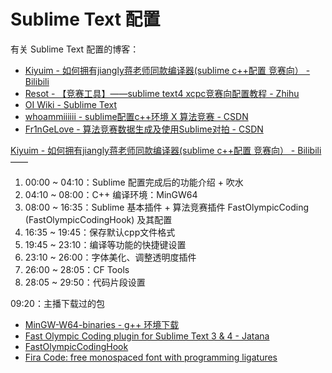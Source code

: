 # Sublime Text 配置

有关 Sublime Text 配置的博客：

- [Kiyuim - 如何拥有jiangly蒋老师同款编译器(sublime c++配置 竞赛向） - Bilibili](https://www.bilibili.com/video/BV1qV411c7VL/) 
- [Resot - 【竞赛工具】——sublime text4 xcpc竞赛向配置教程 - Zhihu](https://zhuanlan.zhihu.com/p/702816564) 
- [OI Wiki - Sublime Text](https://oi-wiki.org/tools/editor/sublime/) 
- [whoammiiiiii - sublime配置c++环境 X 算法竞赛 - CSDN](https://blog.csdn.net/qq_43555854/article/details/111644632) 
- [Fr1nGeLove - 算法竞赛数据生成及使用Sublime对拍 - CSDN](https://blog.csdn.net/Fr1nGeLove/article/details/140684507) 



[Kiyuim - 如何拥有jiangly蒋老师同款编译器(sublime c++配置 竞赛向） - Bilibili](https://www.bilibili.com/video/BV1qV411c7VL/) ——

1. 00:00 ~ 04:10：Sublime 配置完成后的功能介绍 + 吹水
2. 04:10 ~ 08:00：C++ 编译环境：MinGW64
3. 08:00 ~ 16:35：Sublime 基本插件 + 算法竞赛插件 FastOlympicCoding (FastOlympicCodingHook) 及其配置
4. 16:35 ~ 19:45：保存默认cpp文件格式
5. 19:45 ~ 23:10：编译等功能的快捷键设置
6. 23:10 ~ 26:00：字体美化、调整透明度插件
7. 26:00 ~ 28:05：CF Tools 
8. 28:05 ~ 29:50：代码片段设置

09:20：主播下载过的包

- [MinGW-W64-binaries - g++ 环境下载](https://github.com/nixman/mingw-builds-binaries) 
- [Fast Olympic Coding plugin for Sublime Text 3 & 4 - Jatana](https://github.com/Jatana/FastOlympicCoding) 
- [FastOlympicCodingHook](https://github.com/DrSwad/FastOlympicCodingHook) 
- [Fira Code: free monospaced font with programming ligatures](https://github.com/tonsky/FiraCode) 

